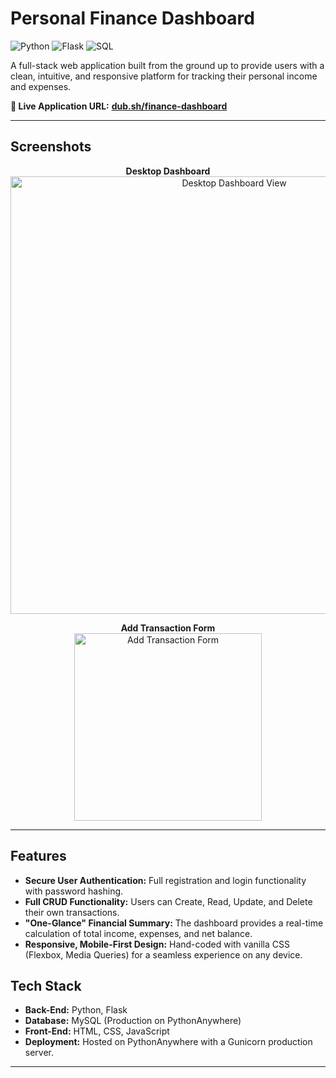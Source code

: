# Personal Finance Dashboard

![Python](https://img.shields.io/badge/python-3.10+-blue.svg) ![Flask](https://img.shields.io/badge/flask-%23000.svg?style=flat&logo=flask&logoColor=white) ![SQL](https://img.shields.io/badge/sql-%23336791.svg?style=flat&logo=mysql&logoColor=white)

A full-stack web application built from the ground up to provide users with a clean, intuitive, and responsive platform for tracking their personal income and expenses.

**🚀 Live Application URL:** [**dub.sh/finance-dashboard**](https://dub.sh/finance-dashboard)

---

## Screenshots

<p align="center">
  <strong>Desktop Dashboard</strong><br>
  <img src="https://github.com/user-attachments/assets/8cea2b76-1f96-46eb-8297-8345a1effcfe" alt="Desktop Dashboard View" width="700">
</p>
<p align="center">
  <strong>Add Transaction Form</strong><br>
  <img src="https://github.com/user-attachments/assets/6baa5271-0d39-4631-a0bb-d3b74df3a3ea" alt="Add Transaction Form" width="300">
</p>

---

## Features

*   **Secure User Authentication:** Full registration and login functionality with password hashing.
*   **Full CRUD Functionality:** Users can Create, Read, Update, and Delete their own transactions.
*   **"One-Glance" Financial Summary:** The dashboard provides a real-time calculation of total income, expenses, and net balance.
*   **Responsive, Mobile-First Design:** Hand-coded with vanilla CSS (Flexbox, Media Queries) for a seamless experience on any device.

## Tech Stack

*   **Back-End:** Python, Flask
*   **Database:** MySQL (Production on PythonAnywhere)
*   **Front-End:** HTML, CSS, JavaScript
*   **Deployment:** Hosted on PythonAnywhere with a Gunicorn production server.

---
